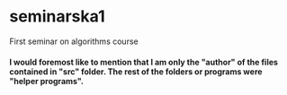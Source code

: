 # seminarska1
First seminar on algorithms course

#### I would foremost like to mention that I am only the "author" of the files contained in "src" folder. The rest of the folders or programs were "helper programs". 

